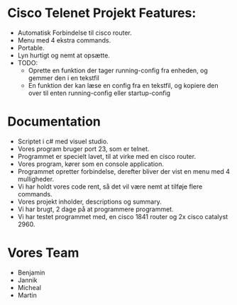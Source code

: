 # Cisco Telenet Projekt Features:

 - Automatisk Forbindelse til cisco router.
 - Menu med 4 ekstra commands.
 - Portable.
 - Lyn hurtigt og nemt at opsætte.
 - TODO:
   - Oprette en funktion der tager running-config fra enheden, og gemmer den i en tekstfil
   - En funktion der kan læse en config fra en tekstfil, og kopiere den over til enten running-config eller startup-config
 


# Documentation

- Scriptet i c# med visuel studio.
- Vores program bruger port 23, som er telnet.
- Programmet er specielt lavet, til at virke med en cisco router.
- Vores program, kører som en console application.
- Programmet opretter forbindelse, derefter bliver der vist en menu med 4 mulligheder.
- Vi har holdt vores code rent, så det vil være nemt at tilføje flere commands.
- Vores projekt inholder, descriptions og summary.
- Vi har brugt, 2 dage på at programmere programmet.
- Vi har testet programmet med, en cisco 1841 router og 2x cisco catalyst 2960.


# Vores Team

- Benjamin
- Jannik
- Micheal
- Martin

